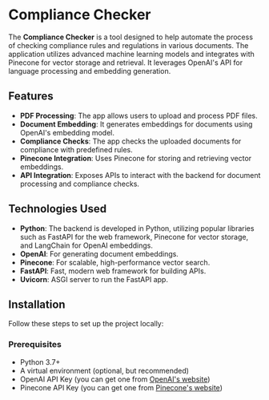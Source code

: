 # Compliance Checker

The **Compliance Checker** is a tool designed to help automate the process of checking compliance rules and regulations in various documents. The application utilizes advanced machine learning models and integrates with Pinecone for vector storage and retrieval. It leverages OpenAI's API for language processing and embedding generation.

## Features

- **PDF Processing**: The app allows users to upload and process PDF files.
- **Document Embedding**: It generates embeddings for documents using OpenAI's embedding model.
- **Compliance Checks**: The app checks the uploaded documents for compliance with predefined rules.
- **Pinecone Integration**: Uses Pinecone for storing and retrieving vector embeddings.
- **API Integration**: Exposes APIs to interact with the backend for document processing and compliance checks.

## Technologies Used

- **Python**: The backend is developed in Python, utilizing popular libraries such as FastAPI for the web framework, Pinecone for vector storage, and LangChain for OpenAI embeddings.
- **OpenAI**: For generating document embeddings.
- **Pinecone**: For scalable, high-performance vector search.
- **FastAPI**: Fast, modern web framework for building APIs.
- **Uvicorn**: ASGI server to run the FastAPI app.

## Installation

Follow these steps to set up the project locally:

### Prerequisites

- Python 3.7+
- A virtual environment (optional, but recommended)
- OpenAI API Key (you can get one from [OpenAI's website](https://beta.openai.com/signup/))
- Pinecone API Key (you can get one from [Pinecone's website](https://www.pinecone.io/))


   
